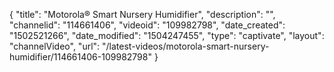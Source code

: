 {
    "title": "Motorola&reg; Smart Nursery Humidifier",
    "description": "",
    "channelid": "114661406",
    "videoid": "109982798",
    "date_created": "1502521266",
    "date_modified": "1504247455",
    "type": "captivate",
    "layout": "channelVideo",
    "url": "\/latest-videos\/motorola-smart-nursery-humidifier\/114661406-109982798"
}